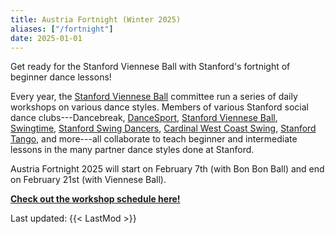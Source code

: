 ```yaml
---
title: Austria Fortnight (Winter 2025)
aliases: ["/fortnight"]
date: 2025-01-01
---
```


Get ready for the Stanford Viennese Ball with Stanford's fortnight of beginner
dance lessons!

<!--more-->

Every year, the [Stanford Viennese Ball](https://vienneseball.stanford.edu)
committee run a series of daily workshops on various dance styles. Members of
various Stanford social dance clubs---Dancebreak,
[DanceSport](https://stanfordballroom.com/), [Stanford Viennese
Ball](https://vienneseball.stanford.edu),
[Swingtime](https://swingtime.stanford.edu), [Stanford Swing
Dancers](https://swing.stanford.edu), [Cardinal West Coast
Swing](https://www.facebook.com/cardinalswing/), [Stanford
Tango](https://www.facebook.com/groups/StanfordTangoClub/), and more---all
collaborate to teach beginner and intermediate lessons in the many partner
dance styles done at Stanford.

Austria Fortnight 2025 will start on February 7th (with Bon Bon Ball) and end
on February 21st (with Viennese Ball).

[**Check out the workshop schedule here!**](https://vienneseball.stanford.edu/austria-fortnight-classes/)

Last updated: {{< LastMod >}}
